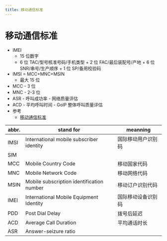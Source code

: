 ```yaml
---
title: 移动通信标准
---
```


# 移动通信标准

- IMEI
  - 15 位数字
  - 6 位 TAC/型号核准号码/手机类型 + 2 位 FAC/最后装配号/产地 + 6 位 SNR/串号/生产顺序 + 1 位 SP/备用校验码
- IMSI = MCC+MNC+MSIN
  - 最大 15 位
- MCC - 3 位
- MNC - 2-3 位
- ASR - 呼叫成功率 - 网络质量评估
- ACD - 平均呼叫时间 - GoIP 整体呼叫质量评估
- 参考
  - [移动通信标准](https://zh.wikipedia.org/wiki/Category:移动通信标准)

| abbr. | stand for                                 | meanning           |
| ----- | ----------------------------------------- | ------------------ |
| IMSI  | International mobile subscriber identity  | 国际移动用户识别码 |
| SIM   |
| MCC   | Mobile Country Code                       | 移动国家代码       |
| MNC   | Mobile Network Code                       | 移动网络代码       |
| MSIN  | Mobile subscription identification number | 移动订户识别代码   |
| IMEI  | International Mobile Equipment Identity   | 国际移动设备识别码 |
| PDD   | Post Dial Delay                           | 拨号后延迟         |
| ACD   | Average Call Duration                     | 平均通话时长       |
| ASR   | Answer-seizure ratio                      |
